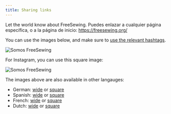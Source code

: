 ```yaml
---
title: Sharing links
---
```


Let the world know about FreeSewing. Puedes enlazar a cualquier página específica, o a la página de inicio: https://freesewing.org/

You can use the images below, and make sure to [use the relevant hashtags](/community/hashtags/).

<img src="/share/en.wide.png" alt="Somos FreeSewing" style="max-height: 25vh;" class="shadow" />


For Instagram, you can use this square image:

<img src="/share/en.square.png" alt="Somos FreeSewing" style="max-height: 25vh;" class="shadow" />

The images above are also available in other langauges:

 - German: [wide](/share/de.wide.jpg) or [square](/share/de.square.jpg)
 - Spanish: [wide](/share/es.wide.jpg) or [square](/share/es.square.jpg)
 - French: [wide](/share/fr.wide.jpg) or [square](/share/fr.square.jpg)
 - Dutch: [wide](/share/nl.wide.jpg) or [square](/share/nl.square.jpg)
